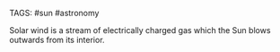 TAGS: #sun #astronomy 

Solar wind is a stream of electrically charged gas which the Sun blows outwards from its interior. 